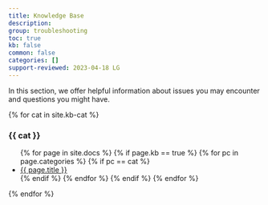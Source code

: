 ```yaml
---
title: Knowledge Base
description: 
group: troubleshooting
toc: true
kb: false
common: false
categories: []
support-reviewed: 2023-04-18 LG
---
```



In this section, we offer helpful information about issues you may encounter and questions you might have.

{% for cat in site.kb-cat %}
### {{ cat }}
<ul>
    {% for page in site.docs %}
        {% if page.kb == true %}
                {% for pc in page.categories %}
                    {% if pc == cat %}
                        <li><a href="{{ page.url }}">{{ page.title }}</a></li>
                    {% endif %}   <!-- cat-match-p -->
                {% endfor %}  <!-- page-category -->
        {% endif %}   <!-- resource-p -->
    {% endfor %}  <!-- page -->
</ul>
{% endfor %}  <!-- cat -->
